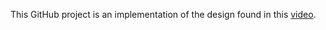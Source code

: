 This GitHub project is an implementation of the design found in this [video](https://x.com/EmaniUi/status/1713942686518919632?s=20).